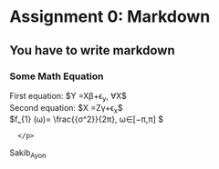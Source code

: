 # Assignment 0: Markdown
## You have to write markdown
### Some Math Equation

                    
                          
   <p>
  First  equation: $Y =Xβ+ϵ<sub>y</sub>, ∀X$ <br>
  Second equation: $X =Zγ+ϵ<sub>x</sub>$  <br>
  $f_{1} (ω)= \frac{{σ^2}}{2π}, ω∈[−π,π] $
                    
      </p>     

Sakib<sub>Ayon</sub>
                    
                
                    


